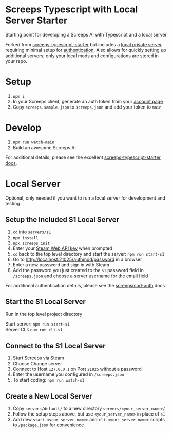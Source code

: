 # Screeps Typescript with Local Server Starter

Starting point for developing a Screeps AI with Typescript and a local server

Forked from [screeps-typescript-starter](https://github.com/screepers/screeps-typescript-starter) but includes a [local private server](https://github.com/screeps/screeps) requiring minimal setup for [authentication](https://github.com/ScreepsMods/screepsmod-auth). Also allows for quickly setting up additional servers; only your local mods and configurations are stored in your repo.

# Setup
1. `npm i`
2. In your Screeps client, generate an auth token from your [account page](https://screeps.com/a/#!/account)
3. Copy `screeps.sample.json` to `screeps.json` and add your token to `main`

# Develop
1. `npm run watch-main`
2. Build an awesome Screeps AI

For additional details, please see the excellent [screeps-typescript-starter docs](https://screepers.gitbook.io/screeps-typescript-starter).

# Local Server
Optional, only needed if you want to run a local server for development and testing

## Setup the Included S1 Local Server

1. `cd` into `servers/s1`
2. `npm install`
3. `npx screeps init`
4. Enter your [Steam Web API key](https://steamcommunity.com/dev/apikey) when prompted
5. `cd` back to the top level directory and start the server: `npm run start-s1`
7. Go to [http://localhost:21025/authmod/password]() in a browser
8. Enter a new password and sign in with Steam
9. Add the password you just created to the `s1` password field in `/screeps.json` and choose a server username for the email field

For additional authentication details, please see the [screepsmod-auth](https://github.com/ScreepsMods/screepsmod-auth) docs.

## Start the S1 Local Server
Run in the top level project directory

Start server: `npm run start-s1`<br/>
Server CLI: `npm run cli-s1`<br/>

## Connect to the S1 Local Server
1. Start Screeps via Steam
2. Choose Change server
3. Connect to Host `127.0.0.1` on Port `21025` without a password
4. Enter the username you configured in `/screeps.json`
5. To start coding: `npm run watch-s1`

## Create a New Local Server
1. Copy `servers/default/` to a new directory `servers/<your_server_name>/`
2. Follow the setup steps above, but use `<your_server_name>` in place of `s1`
3. Add new `start-<your_server_name>` and `cli-<your_server_name>` scripts to `/package.json` for convenience
